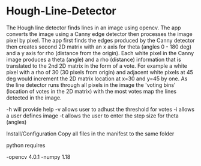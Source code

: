 # Hough-Line-Detector
The Hough line detector finds lines in an image using opencv. The app converts the image using a Canny edge detector then processes the image pixel by pixel. The app first finds the edges produced by the Canny detector then creates second 2D matrix with an x axis for theta (angles 0 - 180 deg) and a y axis for rho (distance from the origin). Each white pixel in the Canny image produces a theta (angle) and a rho (distance) information that is translated to the 2nd 2D matrix in the form of a vote. For example a white pixel with a rho of 30 (30 pixels from origin) and adjacent white pixels at 45 deg would increment the 2D matrix location at x=30 and y=45 by one. As the line detector runs through all pixels in the image the 'voting bins' (location of votes in the 2D matrix) with the most votes map the lines detected in the image. 

-h will provide help 
-v allows user to adhust the threshold for votes
-i allows a user defines image
-t allows the user to enter the step size for theta (angles)

Install/Configuration
Copy all files in the manifest to the same folder

python requires

-opencv 4.0.1
-numpy 1.18
 
